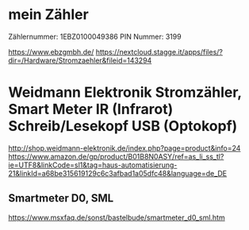 # mein Zähler

Zählernummer: 1EBZ0100049386
PIN Nummer: 3199

https://www.ebzgmbh.de/
https://nextcloud.stagge.it/apps/files/?dir=/Hardware/Stromzaehler&fileid=143294

# Weidmann Elektronik Stromzähler, Smart Meter IR (Infrarot) Schreib/Lesekopf USB (Optokopf)

http://shop.weidmann-elektronik.de/index.php?page=product&info=24
https://www.amazon.de/gp/product/B01B8N0ASY/ref=as_li_ss_tl?ie=UTF8&linkCode=sl1&tag=haus-automatisierung-21&linkId=a68be315619129c6c3afbad1a05dfc48&language=de_DE

## Smartmeter D0, SML

https://www.msxfaq.de/sonst/bastelbude/smartmeter_d0_sml.htm
